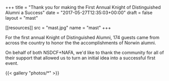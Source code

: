 +++
title      = "Thank you for making the First Annual Knight of Distinguished Alumni a Success"
date       = "2017-05-27T12:35:03+00:00"
draft      = false
layout     = "mast"

[[resources]]
  src  = "mast.jpg"
  name = "mast"
+++

For the first annual Knight of Distinguished Alumni, 174 guests came from across the country to honor the the accomplishments of Norwin alumni.

On behalf of both NSDCF+NAFA, we'd like to thank the community for all of their support that allowed us to turn an initial idea into a successful first event. 

{{< gallery "photos/*" >}}
